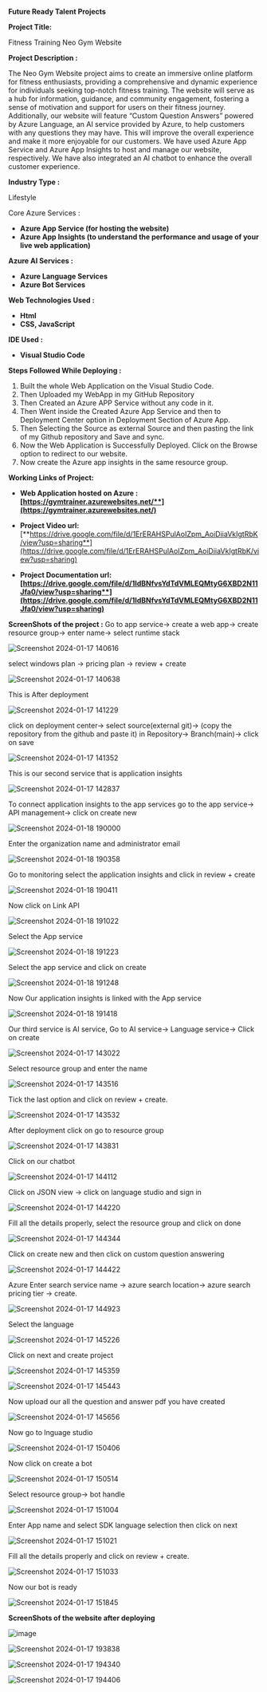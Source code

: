 **Future Ready Talent Projects**

**Project Title:**

Fitness Training Neo Gym Website

**Project Description :**

The Neo Gym Website project aims to create an immersive online platform for fitness enthusiasts, providing a comprehensive and dynamic experience for individuals seeking top-notch fitness training. The website will serve as a hub for information, guidance, and community engagement, fostering a sense of motivation and support for users on their fitness journey.  Additionally, our website will feature “Custom Question Answers” powered by Azure Language, an AI service provided by Azure, to help customers with any questions they may have. This will improve the overall experience and make it more enjoyable for our customers. We have used Azure App Service and Azure App Insights to host and manage our website, respectively. We have also integrated an AI chatbot to enhance the overall customer experience.

**Industry Type :**

Lifestyle

Core Azure Services : 

- **Azure App Service (for hosting the website)**
- **Azure App Insights (to understand the performance and usage of your live web application)**

**Azure AI Services :**

- **Azure Language Services** 
- **Azure Bot Services**

**Web Technologies Used :** 

- **Html**
- **CSS, JavaScript**

**IDE Used :**

- **Visual Studio Code**

**Steps Followed While Deploying :**

1. Built the whole Web Application on the Visual Studio Code.
1. Then Uploaded my WebApp in my GitHub Repository
1. Then Created an Azure APP Service without any code in it.
1. Then Went inside the Created Azure App Service and then to Deployment Center option in Deployment Section of Azure App.
1. Then Selecting the Source as external Source and then pasting the link of my Github repository and Save and sync.
1. Now the Web Application is Successfully Deployed. Click on the Browse option to redirect to our website.
1. Now create the Azure app insights in the same resource group.

**Working Links of Project:**

- **Web Application hosted on Azure : [https://gymtrainer.azurewebsites.net/**](https://gymtrainer.azurewebsites.net/)**
- **Project Video url:** [**https://drive.google.com/file/d/1ErERAHSPulAoIZpm_AoiDiiaVkIgtRbK/view?usp=sharing**](https://drive.google.com/file/d/1ErERAHSPulAoIZpm_AoiDiiaVkIgtRbK/view?usp=sharing)

- **Project Documentation url: [https://drive.google.com/file/d/1IdBNfvsYdTdVMLEQMtyG6XBD2N11Jfa0/view?usp=sharing**](https://drive.google.com/file/d/1IdBNfvsYdTdVMLEQMtyG6XBD2N11Jfa0/view?usp=sharing)**

**ScreenShots of the project :**
Go to app service-> create a web app-> create resource group-> enter name-> select runtime stack

![Screenshot 2024-01-17 140616](https://github.com/SushantPrasad13/Fitness-Training-NeoGym-Website/assets/144934599/7bc92763-80e8-4388-a29f-b6a9da9b7cfb)


select windows plan -> pricing plan -> review + create

![Screenshot 2024-01-17 140638](https://github.com/SushantPrasad13/Fitness-Training-NeoGym-Website/assets/144934599/43a0d8c3-0e9d-41fb-b8dd-1b577c939c1a)


This is After deployment

![Screenshot 2024-01-17 141229](https://github.com/SushantPrasad13/Fitness-Training-NeoGym-Website/assets/144934599/3f81d593-4e69-4429-a050-b9a4445d783a)


click on deployment center-> select source(external git)-> (copy the repository from the github and paste it) in Repository-> Branch(main)-> click on save

![Screenshot 2024-01-17 141352](https://github.com/SushantPrasad13/Fitness-Training-NeoGym-Website/assets/144934599/a1ac073d-10c7-4c3b-ad11-9a81449eb801)


This is our second service that is application insights

![Screenshot 2024-01-17 142837](https://github.com/SushantPrasad13/Fitness-Training-NeoGym-Website/assets/144934599/1c51e989-660c-42ec-9b86-e06c04239994)


To connect application insights to the app services go to the app service-> API management-> click on create new

![Screenshot 2024-01-18 190000](https://github.com/SushantPrasad13/Fitness-Training-NeoGym-Website/assets/144934599/0d73414c-cea4-4816-866c-f3b4a3de97aa)

Enter the organization name and administrator email

![Screenshot 2024-01-18 190358](https://github.com/SushantPrasad13/Fitness-Training-NeoGym-Website/assets/144934599/170657b1-4a9e-4309-89fc-a7f01ad46ee5)

Go to monitoring select the application insights and click in review + create

![Screenshot 2024-01-18 190411](https://github.com/SushantPrasad13/Fitness-Training-NeoGym-Website/assets/144934599/d38f99ec-dd70-4f3e-b47d-a4a38fd24015)

Now click on Link API

![Screenshot 2024-01-18 191022](https://github.com/SushantPrasad13/Fitness-Training-NeoGym-Website/assets/144934599/72db89ce-107a-44f4-81f1-d746b789d61b)

Select the App service

![Screenshot 2024-01-18 191223](https://github.com/SushantPrasad13/Fitness-Training-NeoGym-Website/assets/144934599/1ae6c030-27c0-44fa-98f6-b2cd004e40ec)

Select the app service and click on create

![Screenshot 2024-01-18 191248](https://github.com/SushantPrasad13/Fitness-Training-NeoGym-Website/assets/144934599/fa166705-2630-4af8-8040-441b6026b487)

Now Our application insights is linked with the App service

![Screenshot 2024-01-18 191418](https://github.com/SushantPrasad13/Fitness-Training-NeoGym-Website/assets/144934599/5c734070-e988-46a4-9841-a891950312aa)

Our third service is AI service, Go to AI service-> Language service-> Click on create

![Screenshot 2024-01-17 143022](https://github.com/SushantPrasad13/Fitness-Training-NeoGym-Website/assets/144934599/47394dac-7458-4317-b138-babc8130d1df)

Select resource group and enter the name

![Screenshot 2024-01-17 143516](https://github.com/SushantPrasad13/Fitness-Training-NeoGym-Website/assets/144934599/471cb73d-90b0-4ecc-bcc1-a4e2c408e272)

Tick the last option and click on review + create.

![Screenshot 2024-01-17 143532](https://github.com/SushantPrasad13/Fitness-Training-NeoGym-Website/assets/144934599/f23e53bd-2373-4c4f-81a3-7cc645c01a0e)

After deployment click on go to resource group

![Screenshot 2024-01-17 143831](https://github.com/SushantPrasad13/Fitness-Training-NeoGym-Website/assets/144934599/3bbe3fb4-7044-4150-b511-5c2257140949)

Click on our chatbot

![Screenshot 2024-01-17 144112](https://github.com/SushantPrasad13/Fitness-Training-NeoGym-Website/assets/144934599/0e70c4ba-b428-4046-ba48-81b19b9f7a6c)

Click on JSON view -> click on language studio and sign in

![Screenshot 2024-01-17 144220](https://github.com/SushantPrasad13/Fitness-Training-NeoGym-Website/assets/144934599/3e964c89-d46c-4c17-96ad-319158f86158)

Fill all the details properly, select the resource group and click on done

![Screenshot 2024-01-17 144344](https://github.com/SushantPrasad13/Fitness-Training-NeoGym-Website/assets/144934599/efbaa2f8-5148-412d-9182-7ad9aa6da9b9)

Click on create new and then click on custom question answering

![Screenshot 2024-01-17 144422](https://github.com/SushantPrasad13/Fitness-Training-NeoGym-Website/assets/144934599/c23bca87-29a9-44e9-9a31-963ca390f706)

Azure Enter search service name -> azure search location-> azure search pricing tier -> create.

![Screenshot 2024-01-17 144923](https://github.com/SushantPrasad13/Fitness-Training-NeoGym-Website/assets/144934599/342a1c78-a9f4-4445-9503-b16f8745e887)

Select the language

![Screenshot 2024-01-17 145226](https://github.com/SushantPrasad13/Fitness-Training-NeoGym-Website/assets/144934599/fda5e249-f525-42b7-b8c8-17f11d7ba7ab)

Click on next and create project

![Screenshot 2024-01-17 145359](https://github.com/SushantPrasad13/Fitness-Training-NeoGym-Website/assets/144934599/5f40692d-5118-428d-ba5f-dc7b43f52f50)

![Screenshot 2024-01-17 145443](https://github.com/SushantPrasad13/Fitness-Training-NeoGym-Website/assets/144934599/b52be04c-7205-45fb-a54e-525b685e5429)

Now upload our all the question and answer pdf you have created 

![Screenshot 2024-01-17 145656](https://github.com/SushantPrasad13/Fitness-Training-NeoGym-Website/assets/144934599/ecda253d-c174-44e7-93f4-9d49ed928aa0)

Now go to lnguage studio

![Screenshot 2024-01-17 150406](https://github.com/SushantPrasad13/Fitness-Training-NeoGym-Website/assets/144934599/974b5447-5394-4d86-b97a-2889cd2d5297)

Now click  on create a bot

![Screenshot 2024-01-17 150514](https://github.com/SushantPrasad13/Fitness-Training-NeoGym-Website/assets/144934599/e3bfcf62-fdc1-43a8-9393-838a43c6d674)

Select resource group-> bot handle

![Screenshot 2024-01-17 151004](https://github.com/SushantPrasad13/Fitness-Training-NeoGym-Website/assets/144934599/7915e71f-f7d7-4c91-aae5-2bc23151a0b0)

Enter App name and select SDK language selection then click on next

![Screenshot 2024-01-17 151021](https://github.com/SushantPrasad13/Fitness-Training-NeoGym-Website/assets/144934599/9113bac4-bc2f-401a-98cb-1758998b2082)

Fill all the details properly and click on review + create.

![Screenshot 2024-01-17 151033](https://github.com/SushantPrasad13/Fitness-Training-NeoGym-Website/assets/144934599/10b88d7c-1eb2-4f13-b2ad-031bcfee60da)

Now our bot is ready 

![Screenshot 2024-01-17 151845](https://github.com/SushantPrasad13/Fitness-Training-NeoGym-Website/assets/144934599/e0e77263-5d86-4f40-8f40-66f56c1ef40a)

**ScreenShots of the website after deploying**

![image](https://github.com/SushantPrasad13/Fitness-Training-NeoGym-Website/assets/144934599/0c85c9e3-c7fa-4c9e-a85f-e5d53afbadcd)

![Screenshot 2024-01-17 193838](https://github.com/SushantPrasad13/Fitness-Training-NeoGym-Website/assets/144934599/1812a355-f65a-4974-92f8-39048629f355)

![Screenshot 2024-01-17 194340](https://github.com/SushantPrasad13/Fitness-Training-NeoGym-Website/assets/144934599/79755fd4-1c9b-48df-bacd-fd3ea2080bef)

![Screenshot 2024-01-17 194406](https://github.com/SushantPrasad13/Fitness-Training-NeoGym-Website/assets/144934599/ace45c45-c1c7-4b45-80a3-210235712ae6)














































